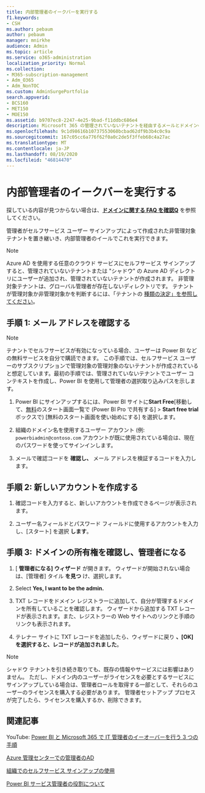 ```yaml
---
title: 内部管理者のイークバーを実行する
f1.keywords:
- CSH
ms.author: pebaum
author: pebaum
manager: mnirkhe
audience: Admin
ms.topic: article
ms.service: o365-administration
localization_priority: Normal
ms.collection:
- M365-subscription-management
- Adm_O365
- Adm_NonTOC
ms.custom: AdminSurgePortfolio
search.appverid:
- BCS160
- MET150
- MOE150
ms.assetid: b9707ec8-2247-4e25-9bad-f11ddbc686e4
description: Microsoft 365 の管理されていないテナントを経由するメールとドメインの所有権を確認する方法について説明します。
ms.openlocfilehash: 9c1d98616b10737553060bcbad62df9b3b4c0c9a
ms.sourcegitcommit: 167c05cc6a776f62f0a0c2de5f3ffeb68c4a27ac
ms.translationtype: MT
ms.contentlocale: ja-JP
ms.lasthandoff: 08/19/2020
ms.locfileid: "46814470"
---
```

# <a name="perform-an-internal-admin-takeover"></a>内部管理者のイークバーを実行する

 探している内容が見つからない場合は、**[ドメインに関する FAQ を確認Q](../setup/domains-faq.md)** を参照してください。 

管理者がセルフサービス ユーザー サインアップによって作成された非管理対象テナントを置き継いき、内部管理者のイールでこれを実行できます。

> [!NOTE]
> Azure AD を使用する任意のクラウド サービスにセルフサービス サインアップすると、管理されていないテナントまたは "シャドウ" の Azure AD ディレクトリにユーザーが追加され、管理されていないテナントが作成されます。 非管理対象テナントは、グローバル管理者が存在しないディレクトリです。 テナントが管理対象か非管理対象かを判断するには、「テナントの [種類の決定」を参照してください](https://docs.microsoft.com/power-platform/admin/powerapps-gdpr-dsr-guide-systemlogs#determining-tenant-type)。 
  
## <a name="step-1-verify-your-email-address"></a>手順 1: メール アドレスを確認する

> [!NOTE]
> テナントでセルフサービスが有効になっている場合、ユーザーは Power BI などの無料サービスを自分で購読できます。 この手順では、セルフサービス ユーザーのサブスクリプションで管理対象の管理対象のないテナントが作成されていると想定しています。最初の手順では、管理されていないテナントでユーザー コンテキストを作成し、Power BI を使用して管理者の選択取り込みパスを示します。

1. Power BI にサインアップするには、Power BI サイトに**Start Free**[移動して、[無料](https://powerbi.com)のスタート画面一覧で (Power BI Pro で共有する]  >  **Start free trial**ボックスで) [無料のスタート画面を使い始めにする] を選択します。 

2. 組織のドメイン名を使用するユーザー アカウント (例: `powerbiadmin@contoso.com` アカウントが既に使用されている場合は、現在のパスワードを使ってサインインします。

3. メールで確認コードを **確認し、** メール アドレスを検証するコードを入力します。
    
## <a name="step-2-create-a-new-account"></a>手順 2: 新しいアカウントを作成する

1. 確認コードを入力すると、新しいアカウントを作成できるページが表示されます。 
    
2. ユーザー名フィールドとパスワード フィールドに使用するアカウントを入力し、[スタート] を選択 **します**。 
    
## <a name="step-3-verify-domain-ownership-and-become-the-admin"></a>手順 3: ドメインの所有権を確認し、管理者になる

1. [ **管理者になる] ウィザード** が開きます。 ウィザードが開始されない場合は、[管理者] タイル **を見つ** け、選択します。 

2. Select **Yes, I want to be the admin.**

3. TXT レコードをドメイン レジストラーに追加して、自分が管理するドメインを所有していることを確認します。 ウィザードから追加する TXT レコードが表示されます。また、レジストラーの Web サイトへのリンクと手順のリンクも表示されます。
    
4. テレナー サイトに TXT レコードを追加したら、ウィザードに戻り **、[OK] を選択すると、レコードが追加されました**。
    
> [!NOTE]
> シャドウ テナントを引き続き取りても、既存の情報やサービスには影響はありません。 ただし、ドメイン内のユーザーがライセンスを必要とするサービスにサインアップしている場合は、管理者ロールを取得する一部として、それらのユーザーのライセンスを購入する必要があります。 管理者セットアップ プロセスが完了したら、ライセンスを購入するか、削除できます。
  
## <a name="related-articles"></a>関連記事

YouTube: [Power BI と Microsoft 365 で IT 管理者のイーオーバーを行う 3 つの手順](https://www.youtube.com/watch?v=xt5EsrQBZZk)

[Azure 管理センターでの管理者のAD](https://docs.microsoft.com/azure/active-directory/users-groups-roles/domains-admin-takeover)

[組織でのセルフサービス サインアップの使用](self-service-sign-up.md)
  
[Power BI サービス管理者の役割について](https://docs.microsoft.com/power-bi/service-admin-role)


